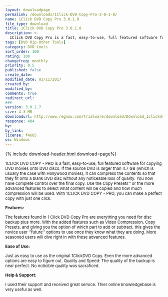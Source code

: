 ```yaml
---
layout: downloadpage
permalink: /downloads/1Click-DVD-Copy-Pro-3-0-1-8/
name: 1Click DVD Copy Pro 3.0.1.8
file_type: download
title: 1Click DVD Copy Pro 3.0.1.8
description: >-
  1Click DVD Copy Pro is a fast, easy-to-use, full featured software for copying DVD movies onto DVD discs.
tags: [DVD Rip-Other Tools]
category: DVD tools
sort_order: 100
rating: 100
changefreq: monthly
priority: 0.5
published: false
create_date:
modified_date: 03/11/2017
created_by:
modified_by:
comments: true
redirect_url:
###
version: 3.0.1.7
size: 4.3 MB
downloadurl: http://www.regnow.com/trialware/download/Download_1clickdvdcopyprosetuprn.exe?item=13682 1&affiliate=45065
response: 404
by:
by_link:
license: f4685
os: Windows
---
```


{% include download-header.html download=page%}

<p style="fix-download-text !important">
<p><font size="2">1CLICK DVD COPY - PRO is a fast, easy-to-use, full featured software for copying DVD movies onto DVD discs. If the source DVD is larger than 4.7 GB (which is usually the case with Hollywood movies), it can compress the contents so that they fit onto a blank DVD disc without any noticeable loss of quality. You now have complete control over the final copy. Use the Copy Presets™ or the more advanced features to select what content will be copied and how much compression will be used. With 1CLICK DVD COPY - PRO, you can make a perfect copy with just one click. </font></p>
<p><font size="2"><strong>Features:</strong> </font></p>
<p><font size="2">The features found in 1 Click DVD Copy Pro are everything you need for disc backup plus more. With the added features such as Video Compression, Copy Presets, and giving you the option of which part to add or subtract, this gives the novice user ''future'' options to use once they know what they are doing. More seasoned users will dive right in with these advanced features.</font></p>
<p><font size="2"><strong>Ease of Use:</strong> </font></p>
<p><font size="2">Just as easy to use as the original 1ClickDVD Copy. Even the more advanced options are easy to figure out. Quality and Speed: The quality of the backup is near perfect. No noticible quality was sacraficed.</font></p>
<p><font size="2"><strong>Help &amp; Support:</strong> </font></p>
<p><font size="2">I used their support and received great service. Thier online knowledgebase is very useful as well.</font></p></p>
